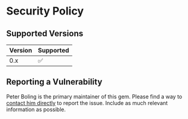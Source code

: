 # Security Policy

## Supported Versions

| Version | Supported          |
| ------- | ------------------ |
| 0.x     | :white_check_mark: |

## Reporting a Vulnerability

Peter Boling is the primary maintainer of this gem. Please find a way
to [contact him directly](https://railsbling.com/contact) to report the issue. Include as much relevant information as
possible.